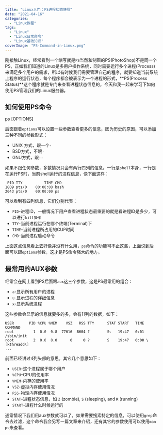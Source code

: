 ```yaml
---
title: "Linux入门：PS进程状态快照"
date: "2021-04-16"
categories: 
  - "Linux教程"
tags: 
  - "Linux"
  - "Linux日常命令"
  - "Linux基础知识"
coverImage: "PS-Command-in-Linux.png"
---
```


刚接触Linux，经常看到一个缩写就是`PS`当然和制图的PS(PhotoShop)不是同一个PS，正如我们知道的Linux是多用户操作系统，同时需要运行多个进程(Process)来满足多个用户的需求，所以有时候我们需要管理自己的程序，就要知道当前系统上程序的运行状态，每个程序都会被表示为一个进程的形式，**PS(Process Status)**这个程序就是专门来查看进程状态信息的，今天和我一起来学习下如何使用PS管理我们的Linux服务器。

## 如何使用PS命令

ps \[OPTIONS\]

后面跟着`options`可以设置一些参数查看更多的信息，因为历史的原因，可以添加三种不同的参数形式：

- UNIX 方式，跟一个`-`
- BSD方式，不跟`-`
- GNU方式，跟`--`

如果不跟任何参数，多数情况只会有两行四列的信息，一行是`shell`本身，一行是在运行PS时，当前shell运行的进程信息，像下面这样：
```
 PID TTY          TIME CMD
1809 pts/0    00:00:00 bash
2043 pts/0    00:00:00 ps
```
可以看到有四列信息，它们分别代表：

- `PID`\-进程ID，一般情况下用户查看进程状态最重要的就是看进程ID是多少，可以进行`kill操作`
- `TTY`\-当前进程运行在哪个终端(Terminal)下
- `TIME`\-当前进程所占用的CUP时间
- `CMD`\-当前进程启动命令

上面这点信息看上去好像并没有什么用，`ps`命令的功能可不止这些，上面说到后面可以跟`options`参数，这才是PS命令强大的地方。

## 最常用的AUX参数

经常会在网上看到PS后面跟`aux`这三个参数，这是PS最常用的组合：

- `a`\-显示所有用户的进程
- `u`\-显示进程的详细信息
- `x`\-显示系统进程

这些参数会显示的信息就要多的多，会有11列的数据，如下：
```
USER       PID %CPU %MEM    VSZ   RSS TTY      STAT START   TIME COMMAND
root         1  0.0  0.8  77616  8604 ?        Ss   19:47   0:01 /sbin/init
root         2  0.0  0.0      0     0 ?        S    19:47   0:00 \[kthreadd\]
...
```
前面已经讲过4列头部的意思，其它几个意思如下：

- `USER`\-这个进程属于哪个用户
- `%CPU`\-CPU的使用率
- `%MEM`\-内存的使用率
- `VSZ`\-虚拟内存使用情况
- `RSS`\-物理内存使用情况
- `STAT`\-进程状态信息，如 `Z` (zombie), `S` (sleeping), and `R` (running)
- `START`\-进程什么时候运行的

通常情况下我们用aux参数就可以了，如果需要搜索特定的信息，可以使用`grep`命令去过滤，这个命令我会另写一篇文章来介绍，还有其它的参数使用可以使用`man ps`来查看。
